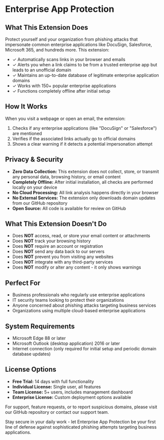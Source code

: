 # Enterprise App Protection

## What This Extension Does

Protect yourself and your organization from phishing attacks that impersonate common enterprise applications like DocuSign, Salesforce, Microsoft 365, and hundreds more. This extension:

- ✓ Automatically scans links in your browser and emails
- ✓ Alerts you when a link claims to be from a trusted enterprise app but leads to an unofficial domain
- ✓ Maintains an up-to-date database of legitimate enterprise application domains
- ✓ Works with 150+ popular enterprise applications
- ✓ Functions completely offline after initial setup

## How It Works

When you visit a webpage or open an email, the extension:

1. Checks if any enterprise applications (like "DocuSign" or "Salesforce") are mentioned
2. Verifies if the associated links actually go to official domains
3. Shows a clear warning if it detects a potential impersonation attempt

## Privacy & Security

- **Zero Data Collection:** This extension does not collect, store, or transmit any personal data, browsing history, or email content
- **Completely Offline:** After initial installation, all checks are performed locally on your device
- **No Cloud Processing:** All link analysis happens directly in your browser
- **No External Services:** The extension only downloads domain updates from our GitHub repository
- **Open Source:** All code is available for review on GitHub

## What This Extension Doesn't Do

- Does **NOT** access, read, or store your email content or attachments
- Does **NOT** track your browsing history
- Does **NOT** require an account or registration
- Does **NOT** send any data back to our servers
- Does **NOT** prevent you from visiting any websites
- Does **NOT** integrate with any third-party services
- Does **NOT** modify or alter any content - it only shows warnings

## Perfect For

- Business professionals who regularly use enterprise applications
- IT security teams looking to protect their organizations
- Anyone concerned about phishing attacks targeting business services
- Organizations using multiple cloud-based enterprise applications

## System Requirements

- Microsoft Edge 88 or later
- Microsoft Outlook (desktop application) 2016 or later
- Internet connection (only required for initial setup and periodic domain database updates)

## License Options

- **Free Trial:** 14 days with full functionality
- **Individual License:** Single user, all features
- **Team License:** 5+ users, includes management dashboard
- **Enterprise License:** Custom deployment options available

For support, feature requests, or to report suspicious domains, please visit our GitHub repository or contact our support team.

Stay secure in your daily work - let Enterprise App Protection be your first line of defense against sophisticated phishing attempts targeting business applications.
